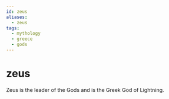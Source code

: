 ```yaml
---
id: zeus
aliases:
  - zeus
tags:
  - mythology
  - greece
  - gods
---
```


# zeus

Zeus is the leader of the Gods and is the Greek God of Lightning.

